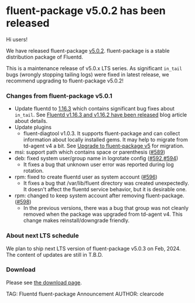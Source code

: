 # fluent-package v5.0.2 has been released

Hi users!

We have released fluent-package [v5.0.2](https://github.com/fluent/fluent-package-builder/releases/tag/v5.0.2).
fluent-package is a stable distribution package of Fluentd.

This is a maintenance release of v5.0.x LTS series.
As significant `in_tail` bugs (wrongly stopping tailing logs) were fixed in latest release, we recommend upgrading to fluent-package v5.0.2!

### Changes from fluent-package v5.0.1

* Update fluentd to [1.16.3](https://github.com/fluent/fluentd/releases/tag/v1.16.3)
  which contains significant bug fixes about `in_tail`.
  See [Fluentd v1.16.3 and v1.16.2 have been released](/blog/fluentd-v1.16.2-v1.16.3-have-been-released) blog article about details.
* Update plugins
  * fluent-diagtool v1.0.3. It supports fluent-package and can collect information about locally installed gems. It may help to migrate from td-agent v4 a bit.
    See [Upgrade to fluent-package v5](/blog/upgrade-td-agent-v4-to-v5) for migration.
* msi: support path which contains space or parenthesis ([#589](https://github.com/fluent/fluent-package-builder/pull/589))
* deb: fixed system user/group name in logrotate config ([#592](https://github.com/fluent/fluent-package-builder/pull/592),[#594](https://github.com/fluent/fluent-package-builder/pull/594))
  * It fixes a bug that unknown user error was reported during log rotation.
* rpm: fixed to create fluentd user as system account ([#596](https://github.com/fluent/fluent-package-builder/pull/596))
  * It fixes a bug that /var/lib/fluent directory was created unexpectedly. It doesn't affect the fluentd service behavior, but it is desirable one.
* rpm: changed to keep system account after removing fluent-package. ([#598](https://github.com/fluent/fluent-package-builder/pull/598))
  * In the previous versions, there was a bug that group was not cleanly removed
    when the package was upgraded from td-agent v4.
    This change makes reinstall/downgrade friendly.

### About next LTS schedule

We plan to ship next LTS version of fluent-package v5.0.3 on Feb, 2024.
The content of updates are still in T.B.D.

### Download

Please see [the download page](/download/fluent_package).

TAG: Fluentd fluent-package Announcement
AUTHOR: clearcode
